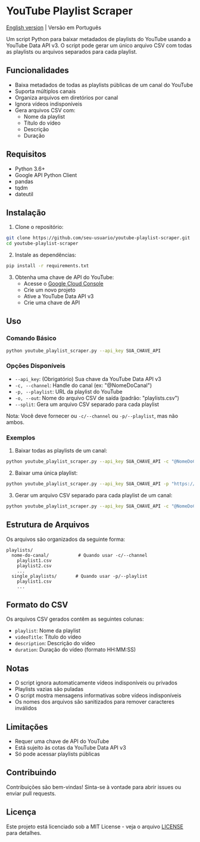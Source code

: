 # YouTube Playlist Scraper

[English version](README.md) | Versão em Português

Um script Python para baixar metadados de playlists do YouTube usando a YouTube Data API v3. O script pode gerar um único arquivo CSV com todas as playlists ou arquivos separados para cada playlist.

## Funcionalidades

- Baixa metadados de todas as playlists públicas de um canal do YouTube
- Suporta múltiplos canais
- Organiza arquivos em diretórios por canal
- Ignora vídeos indisponíveis
- Gera arquivos CSV com:
  - Nome da playlist
  - Título do vídeo
  - Descrição
  - Duração

## Requisitos

- Python 3.6+
- Google API Python Client
- pandas
- tqdm
- dateutil

## Instalação

1. Clone o repositório:

```bash
git clone https://github.com/seu-usuario/youtube-playlist-scraper.git
cd youtube-playlist-scraper
```

2. Instale as dependências:

```bash
pip install -r requirements.txt
```

3. Obtenha uma chave de API do YouTube:
   - Acesse o [Google Cloud Console](https://console.cloud.google.com/)
   - Crie um novo projeto
   - Ative a YouTube Data API v3
   - Crie uma chave de API

## Uso

### Comando Básico

```bash
python youtube_playlist_scraper.py --api_key SUA_CHAVE_API
```

### Opções Disponíveis

- `--api_key`: (Obrigatório) Sua chave da YouTube Data API v3
- `-c, --channel`: Handle do canal (ex: "@NomeDoCanal")
- `-p, --playlist`: URL da playlist do YouTube
- `-o, --out`: Nome do arquivo CSV de saída (padrão: "playlists.csv")
- `--split`: Gera um arquivo CSV separado para cada playlist

Nota: Você deve fornecer ou `-c/--channel` ou `-p/--playlist`, mas não ambos.

### Exemplos

1. Baixar todas as playlists de um canal:

```bash
python youtube_playlist_scraper.py --api_key SUA_CHAVE_API -c "@NomeDoCanal"
```

2. Baixar uma única playlist:

```bash
python youtube_playlist_scraper.py --api_key SUA_CHAVE_API -p "https://www.youtube.com/playlist?list=ID_DA_PLAYLIST"
```

3. Gerar um arquivo CSV separado para cada playlist de um canal:

```bash
python youtube_playlist_scraper.py --api_key SUA_CHAVE_API -c "@NomeDoCanal" --split
```

## Estrutura de Arquivos

Os arquivos são organizados da seguinte forma:

```
playlists/
  nome-do-canal/           # Quando usar -c/--channel
    playlist1.csv
    playlist2.csv
    ...
  single_playlists/       # Quando usar -p/--playlist
    playlist1.csv
    ...
```

## Formato do CSV

Os arquivos CSV gerados contêm as seguintes colunas:

- `playlist`: Nome da playlist
- `videoTitle`: Título do vídeo
- `description`: Descrição do vídeo
- `duration`: Duração do vídeo (formato HH:MM:SS)

## Notas

- O script ignora automaticamente vídeos indisponíveis ou privados
- Playlists vazias são puladas
- O script mostra mensagens informativas sobre vídeos indisponíveis
- Os nomes dos arquivos são sanitizados para remover caracteres inválidos

## Limitações

- Requer uma chave de API do YouTube
- Está sujeito às cotas da YouTube Data API v3
- Só pode acessar playlists públicas

## Contribuindo

Contribuições são bem-vindas! Sinta-se à vontade para abrir issues ou enviar pull requests.

## Licença

Este projeto está licenciado sob a MIT License - veja o arquivo [LICENSE](LICENSE) para detalhes.
